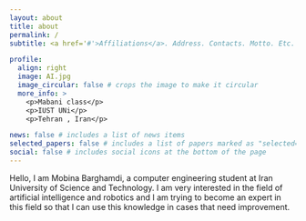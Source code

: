 ```yaml
---
layout: about
title: about
permalink: /
subtitle: <a href='#'>Affiliations</a>. Address. Contacts. Motto. Etc.

profile:
  align: right
  image: AI.jpg
  image_circular: false # crops the image to make it circular
  more_info: >
    <p>Mabani class</p>
    <p>IUST UNi</p>
    <p>Tehran , Iran</p>

news: false # includes a list of news items
selected_papers: false # includes a list of papers marked as "selected={true}"
social: false # includes social icons at the bottom of the page
---
```


Hello, I am Mobina Barghamdi, a computer engineering student at Iran University of Science and Technology. I am very interested in the field of artificial intelligence and robotics and I am trying to become an expert in this field so that I can use this knowledge in cases that need improvement.